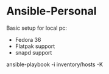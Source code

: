 # Ansible-Personal

Basic setup for local pc:
- Fedora 36
- Flatpak support
- snapd support




ansible-playbook -i inventory/hosts -K
